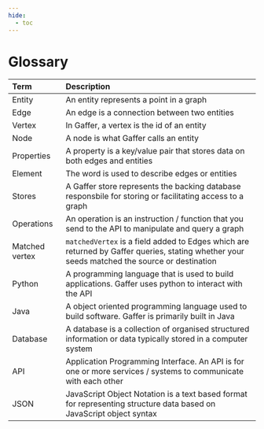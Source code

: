 ```yaml
---
hide:
  - toc
---
```


# Glossary

| Term              | Description                          |
| :---------------- | :----------------------------------- |
| Entity            | An entity represents a point in a graph |
| Edge              | An edge is a connection between two entities |
| Vertex            | In Gaffer, a vertex is the id of an entity |
| Node              | A node is what Gaffer calls an entity |
| Properties        | A property is a key/value pair that stores data on both edges and entities |
| Element           | The word is used to describe edges or entities |
| Stores            | A Gaffer store represents the backing database responsbile for storing or facilitating access to a graph |
| Operations        | An operation is an instruction / function that you send to the API to manipulate and query a graph |
| Matched vertex    | `matchedVertex` is a field added to Edges which are returned by Gaffer queries, stating whether your seeds matched the source or destination |
| Python            | A programming language that is used to build applications. Gaffer uses python to interact with the API |
| Java              | A object oriented programming language used to build software. Gaffer is primarily built in Java |
| Database          | A database is a collection of organised structured information or data typically stored in a computer system |
| API               | Application Programming Interface. An API is for one or more services / systems to communicate with each other |
| JSON              | JavaScript Object Notation is a text based format for representing structure data based on JavaScript object syntax |
